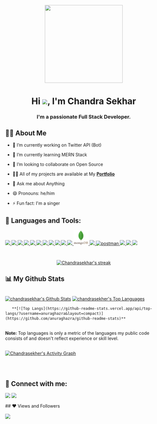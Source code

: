 <p align="center">
<a href="#"><img width="250px" height="250px" src="https://github.com/saichandrasekher/saichandrasekher/blob/main/animation_300_kq9ktxo5.gif" /></a>
</p>
<h1 align="center">Hi <img src="https://raw.githubusercontent.com/MartinHeinz/MartinHeinz/master/wave.gif" width="30px">, I'm Chandra Sekhar</h1>
<h3 align="center">I'm a passionate Full Stack Developer.</h3>

## 🙋‍♂️ About Me

- 🔭 I’m currently working on Twitter API (Bot)

- 🌱 I’m currently learning MERN Stack

- 👯 I’m looking to collaborate on Open Source

- 👨‍💻 All of my projects are available at My **[Portfolio](https://saichandrasekher.github.io/portfolio-chandu/)**

- 💬 Ask me about Anything

- 😄 Pronouns: he/him 

- ⚡ Fun fact: I'm a singer

## 🚀 Languages and Tools:

<p align="left">
    <a href="https://www.python.org" target="_blank"> <img src="https://img.icons8.com/color/48/000000/python.png"/> </a>  
    <a href="http://www.cplusplus.org/" target="_blank"> <img src="https://img.icons8.com/color/48/000000/c-plus-plus-logo.png"/>
    <a href="https://www.java.com" target="_blank"> <img src="https://img.icons8.com/color/48/000000/java-coffee-cup-logo.png"/> </a>
    <a href="https://developer.mozilla.org/en-US/docs/Web/JavaScript" target="_blank"> <img src="https://img.icons8.com/color/48/000000/javascript.png"/> </a> 
    <a href="https://www.w3.org/html/" target="_blank"> <img src="https://img.icons8.com/color/48/000000/html-5.png"/> </a> 
    <a href="https://www.w3schools.com/css/" target="_blank"> <img src="https://img.icons8.com/color/48/000000/css3.png"/> </a> 
    <a href="https://getbootstrap.com" target="_blank"> <img src="https://img.icons8.com/color/48/000000/bootstrap.png"/> </a> 
    <a href="https://reactjs.org/" target="_blank"> <img src="https://img.icons8.com/color/48/000000/react-native.png"/> </a>
    <a href="https://nodejs.org" target="_blank"> <img src="https://img.icons8.com/color/48/000000/npm.png"/> </a> 
    <a href="https://www.mysql.com/" target="_blank"> <img src="https://img.icons8.com/fluent/50/000000/mysql-logo.png"/> </a>
    <a href="https://flask.palletsprojects.com/en/2.0.x/" target="_blank"> <img src="https://img.icons8.com/nolan/48/flask.png"/>
    <a href="https://www.mongodb.com/" target="_blank"> <img src="https://raw.githubusercontent.com/devicons/devicon/master/icons/mongodb/mongodb-original-wordmark.svg" alt="mongodb" width="48" height="48"/> </a> 
    <a href="https://firebase.google.com/" target="_blank"> <img src="https://img.icons8.com/color/48/000000/firebase.png"/> </a> 
    <a href="https://postman.com" target="_blank"> <img src="https://www.vectorlogo.zone/logos/getpostman/getpostman-icon.svg" alt="postman" width="45" height="45"/> </a>   
    <a href="https://git-scm.com/" target="_blank"> <img src="https://img.icons8.com/color/48/000000/git.png"/> </a>
    <a href="https://www.figma.com/" target="_blank"> <img src="https://img.icons8.com/fluent/48/000000/figma.png"/> </a>
    <a href="https://www.adobe.com/products/xd.html" target="_blank"> <img src="https://img.icons8.com/color/48/000000/adobe-xd.png"/> </a>
</p>
 <br/>

<p align="center">
    <a href="https://github.com/saichandrasekher/github-readme-streak-stats">
        <img title="🔥 Get streak stats for your profile at git.io/streak-stats" alt="Chandrasekhar's streak" src="https://github-readme-streak-stats.herokuapp.com/?user=SubhamRaoniar28&theme=black-ice&hide_border=true&stroke=0000&background=060A0CD0"/>
    </a>
</p>
        
## 📊 My Github Stats

  <br/>
    <a href="https://github.com/saichandrasekher/github-readme-stats"><img alt="chandrasekhar's Github Stats" src="https://github-readme-stats.vercel.app/api?username=saichandrasekher&show_icons=true&count_private=true&theme=react&hide_border=true&bg_color=0D1117" /></a>
    <a href="https://github.com/saichandrasekher/github-readme-stats"><img alt="chandrasekher's Top Languages" src="https://github-readme-stats.vercel.app/api/top-langs/?username=saichandrasekher&langs_count=8&count_private=true&layout=compact&theme=react&hide_border=true&bg_color=0D1117" /></a>
        
       **[![Top Langs](https://github-readme-stats.vercel.app/api/top-langs/?username=anuraghazra&layout=compact)](https://github.com/anuraghazra/github-readme-stats)**

        
  <br/>
  <b>Note:</b> Top languages is only a metric of the languages my public code consists of and doesn't reflect experience or skill level.


<br/>
<br/>

<a href="https://github.com/saichandrasekher/github-readme-activity-graph"><img alt="Chandrasekher's Activity Graph" src="https://activity-graph.herokuapp.com/graph?username=saichandrasekher&bg_color=0D1117&color=5BCDEC&line=5BCDEC&point=FFFFFF&hide_border=true" /></a>

<br/>
<br/>
        
## 🚀 Connect with me:
        
<p align="left">

<a href = "https://www.linkedin.com/in/sai-chandra-sekhar-6a07056a/"><img src="https://img.icons8.com/fluent/48/000000/linkedin.png"/></a>
<a href = "https://www.instagram.com/saichandrasekhar09/"><img src="https://img.icons8.com/fluent/48/000000/instagram-new.png"/></a>

</p>
## ❤ Views and Followers
<br/>
<br/>
        
<a href="https://github.com/Meghna-DAS/github-profile-views-counter">
    <img src="https://komarev.com/ghpvc/?username=saichandrasekher">
</a>
